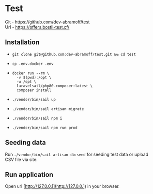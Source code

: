 # Test

Git - https://github.com/dev-abramoff/test \
Url - https://offers.bostil-test.cf/

## Installation

- ```shell
  git clone git@github.com:dev-abramoff/test.git && cd test
  ```
- ```shell
  cp .env.docker .env
  ```
- ```shell
  docker run --rm \
    -v $(pwd):/opt \
    -w /opt \
    laravelsail/php80-composer:latest \
    composer install
  ```
- ```shell
  ./vendor/bin/sail up
  ```
- ```shell
  ./vendor/bin/sail artisan migrate
  ```
- ```shell
  ./vendor/bin/sail npm i
  ```
- ```shell
  ./vendor/bin/sail npm run prod
  ```

## Seeding data

Run `./vendor/bin/sail artisan db:seed` for seeding test data
or upload CSV file via site.


## Run application

Open  url [http://127.0.0.1](http://127.0.0.1) in your browser.
